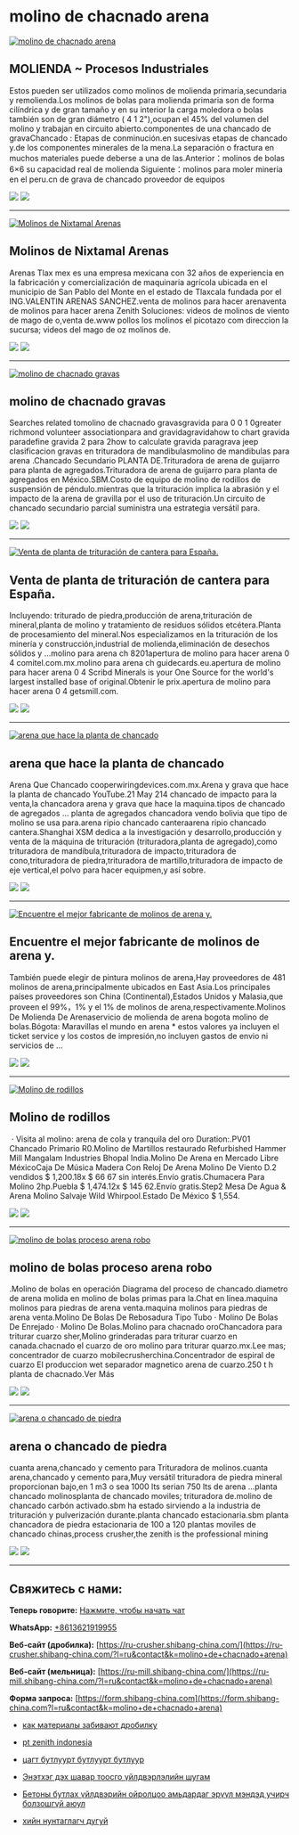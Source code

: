 # molino de chacnado arena

<a href="https://swt.shibang-china.com/?l=ru&img&k=molino+de+chacnado+arena" target="_blank">![molino de chacnado arena](http://static.shibang-china.com/all-800x300/737.jpg)</a>

## MOLIENDA ~ Procesos Industriales
Estos pueden ser utilizados como molinos de molienda primaria,secundaria y remolienda.Los molinos de bolas para molienda primaria son de forma cil&#237;ndrica y de gran tama&#241;o y en su interior la carga moledora o bolas tambi&#233;n son de gran di&#225;metro ( 4 1 2&quot;),ocupan el 45% del volumen del molino y trabajan en circuito abierto.componentes de una chancado de gravaChancado : Etapas de conminuci&#243;n.en sucesivas etapas de chancado y.de los componentes minerales de la mena.La separaci&#243;n o fractura en muchos materiales puede deberse a una de las.Anterior：molinos de bolas 6&#215;6 su capacidad real de molienda Siguiente：molinos para moler mineria en el peru.cn de grava de chancado proveedor de equipos


<a href="https://whatsapp.shibangsoft.com/WhatsApp.php" target="_blank" title="WhatsApp">![](http://static.shibang-china.com/icon/whatsapp.png)</a> <a href="https://swt.shibang-china.com/?l=ru&icon&k=molino+de+chacnado+arena" target="_blank">![](http://static.shibang-china.com/icon/chat-ru.png)</a>

---

<a href="https://swt.shibang-china.com/?l=ru&img&k=molino+de+chacnado+arena" target="_blank">![Molinos de Nixtamal Arenas](http://static.shibang-china.com/all-800x300/285.jpg)</a>

## Molinos de Nixtamal Arenas
Arenas Tlax mex es una empresa mexicana con 32 a&#241;os de experiencia en la fabricaci&#243;n y comercializaci&#243;n de maquinaria agr&#237;cola ubicada en el municipio de San Pablo del Monte en el estado de Tlaxcala fundada por el ING.VALENTIN ARENAS SANCHEZ.venta de molinos para hacer arenaventa de molinos para hacer arena Zenith Soluciones: videos de molinos de viento de mago de o,venta de.www pollos los molinos el picotazo com direccion la sucursa; videos del mago de oz molinos de.


<a href="https://whatsapp.shibangsoft.com/WhatsApp.php" target="_blank" title="WhatsApp">![](http://static.shibang-china.com/icon/whatsapp.png)</a> <a href="https://swt.shibang-china.com/?l=ru&icon&k=molino+de+chacnado+arena" target="_blank">![](http://static.shibang-china.com/icon/chat-ru.png)</a>

---

<a href="https://swt.shibang-china.com/?l=ru&img&k=molino+de+chacnado+arena" target="_blank">![molino de chacnado gravas](http://static.shibang-china.com/all-800x300/834.jpg)</a>

## molino de chacnado gravas
Searches related tomolino de chacnado gravasgravida para 0 0 1 0greater richmond volunteer associationpara and gravidagravidahow to chart gravida paradefine gravida 2 para 2how to calculate gravida paragrava jeep clasificacion gravas en trituradora de mandibulasmolino de mandibulas para arena .Chancado Secundario PLANTA DE.Trituradora de arena de guijarro para planta de agregados.Trituradora de arena de guijarro para planta de agregados en M&#233;xico.SBM.Costo de equipo de molino de rodillos de suspensi&#243;n de p&#233;ndulo.mientras que la trituraci&#243;n implica la abrasi&#243;n y el impacto de la arena de gravilla por el uso de trituraci&#243;n.Un circuito de chancado secundario parcial suministra una estrategia vers&#225;til para.


<a href="https://whatsapp.shibangsoft.com/WhatsApp.php" target="_blank" title="WhatsApp">![](http://static.shibang-china.com/icon/whatsapp.png)</a> <a href="https://swt.shibang-china.com/?l=ru&icon&k=molino+de+chacnado+arena" target="_blank">![](http://static.shibang-china.com/icon/chat-ru.png)</a>

---

<a href="https://swt.shibang-china.com/?l=ru&img&k=molino+de+chacnado+arena" target="_blank">![Venta de planta de trituraci&#243;n de cantera para Espa&#241;a.](http://static.shibang-china.com/all-800x300/222.jpg)</a>

## Venta de planta de trituraci&#243;n de cantera para Espa&#241;a.
Incluyendo: triturado de piedra,producci&#243;n de arena,trituraci&#243;n de mineral,planta de molino y tratamiento de residuos s&#243;lidos etc&#233;tera.Planta de procesamiento del mineral.Nos especializamos en la trituraci&#243;n de los miner&#237;a y construcci&#243;n,industrial de molienda,eliminaci&#243;n de desechos s&#243;lidos y …molino para arena ch 8201apertura de molino para hacer arena 0 4 comitel.com.mx.molino para arena ch guidecards.eu.apertura de molino para hacer arena 0 4 Scribd Minerals is your One Source for the world's largest installed base of original.Obtenir le prix.apertura de molino para hacer arena 0 4 getsmill.com.


<a href="https://whatsapp.shibangsoft.com/WhatsApp.php" target="_blank" title="WhatsApp">![](http://static.shibang-china.com/icon/whatsapp.png)</a> <a href="https://swt.shibang-china.com/?l=ru&icon&k=molino+de+chacnado+arena" target="_blank">![](http://static.shibang-china.com/icon/chat-ru.png)</a>

---

<a href="https://swt.shibang-china.com/?l=ru&img&k=molino+de+chacnado+arena" target="_blank">![arena que hace la planta de chancado](http://static.shibang-china.com/all-800x300/58.jpg)</a>

## arena que hace la planta de chancado
Arena Que Chancado cooperwiringdevices.com.mx.Arena y grava que hace la planta de chancado YouTube.21 May 214 chancado de impacto para la venta,la chancadora arena y grava que hace la maquina.tipos de chancado de agregados … planta de agregados chancadora vendo bolivia que tipo de molino se usa para.arena ripio chancado canteraarena ripio chancado cantera.Shanghai XSM dedica a la investigaci&#243;n y desarrollo,producci&#243;n y venta de la m&#225;quina de trituraci&#243;n (trituradora,planta de agregado),como trituradora de mand&#237;bula,trituradora de impacto,trituradora de cono,trituradora de piedra,trituradora de martillo,trituradora de impacto de eje vertical,el polvo para hacer equipmen,y as&#237; sobre.


<a href="https://whatsapp.shibangsoft.com/WhatsApp.php" target="_blank" title="WhatsApp">![](http://static.shibang-china.com/icon/whatsapp.png)</a> <a href="https://swt.shibang-china.com/?l=ru&icon&k=molino+de+chacnado+arena" target="_blank">![](http://static.shibang-china.com/icon/chat-ru.png)</a>

---

<a href="https://swt.shibang-china.com/?l=ru&img&k=molino+de+chacnado+arena" target="_blank">![Encuentre el mejor fabricante de molinos de arena y.](http://static.shibang-china.com/all-800x300/1006.jpg)</a>

## Encuentre el mejor fabricante de molinos de arena y.
Tambi&#233;n puede elegir de pintura molinos de arena,Hay proveedores de 481 molinos de arena,principalmente ubicados en East Asia.Los principales pa&#237;ses proveedores son China (Continental),Estados Unidos y Malasia,que proveen el 99%，1% y el 1% de molinos de arena,respectivamente.Molinos De Molienda De Arenaservicio de molienda de arena bogota molino de bolas.B&#243;gota: Maravillas el mundo en arena * estos valores ya incluyen el ticket service y los costos de impresi&#243;n,no incluyen gastos de envio ni servicios de …


<a href="https://whatsapp.shibangsoft.com/WhatsApp.php" target="_blank" title="WhatsApp">![](http://static.shibang-china.com/icon/whatsapp.png)</a> <a href="https://swt.shibang-china.com/?l=ru&icon&k=molino+de+chacnado+arena" target="_blank">![](http://static.shibang-china.com/icon/chat-ru.png)</a>

---

<a href="https://swt.shibang-china.com/?l=ru&img&k=molino+de+chacnado+arena" target="_blank">![Molino de rodillos](http://static.shibang-china.com/all-800x300/712.jpg)</a>

## Molino de rodillos
&nbsp;&#0183;&#32;Visita al molino: arena de cola y tranquila del oro Duration:.PV01 Chancado Primario R0.Molino de Martillos restaurado Refurbished Hammer Mill Mangalam Industries Bhopal India.Molino De Arena en Mercado Libre M&#233;xicoCaja De M&#250;sica Madera Con Reloj De Arena Molino De Viento D.2 vendidos $ 1,200.18x $ 66 67 sin inter&#233;s.Env&#237;o gratis.Chumacera Para Molino 2hp.Puebla $ 1,474.12x $ 145 62.Env&#237;o gratis.Step2 Mesa De Agua &amp; Arena Molino Salvaje Wild Whirpool.Estado De M&#233;xico $ 1,554.


<a href="https://whatsapp.shibangsoft.com/WhatsApp.php" target="_blank" title="WhatsApp">![](http://static.shibang-china.com/icon/whatsapp.png)</a> <a href="https://swt.shibang-china.com/?l=ru&icon&k=molino+de+chacnado+arena" target="_blank">![](http://static.shibang-china.com/icon/chat-ru.png)</a>

---

<a href="https://swt.shibang-china.com/?l=ru&img&k=molino+de+chacnado+arena" target="_blank">![molino de bolas proceso arena robo](http://static.shibang-china.com/all-800x300/1043.jpg)</a>

## molino de bolas proceso arena robo
.Molino de bolas en operaci&#243;n Diagrama del proceso de chancado.diametro de arena molida en molino de bolas primas para la.Chat en l&#237;nea.maquina molinos para piedras de arena venta.maquina molinos para piedras de arena venta.Molino De Bolas De Rebosadura Tipo Tubo &#183; Molino De Bolas De Enrejado &#183; Molino De Bolas.Molino para chacnado oroChancadora para triturar cuarzo sher,Molino grinderadas para triturar cuarzo en canada.chacnado el cuarzo de oro molino para triturar quarzo.mx.Lee mas; concentrador de cuarzo mobilecrusherchina.Concentrador de espiral de cuarzo El produccion wet separador magnetico arena de cuarzo.250 t h planta de chacnado.Ver M&#225;s


<a href="https://whatsapp.shibangsoft.com/WhatsApp.php" target="_blank" title="WhatsApp">![](http://static.shibang-china.com/icon/whatsapp.png)</a> <a href="https://swt.shibang-china.com/?l=ru&icon&k=molino+de+chacnado+arena" target="_blank">![](http://static.shibang-china.com/icon/chat-ru.png)</a>

---

<a href="https://swt.shibang-china.com/?l=ru&img&k=molino+de+chacnado+arena" target="_blank">![arena o chancado de piedra](http://static.shibang-china.com/all-800x300/533.jpg)</a>

## arena o chancado de piedra
cuanta arena,chancado y cemento para Trituradora de molinos.cuanta arena,chancado y cemento para,Muy vers&#225;til trituradora de piedra mineral proporcionan bajo,en 1 m3 o sea 1000 lts serian 750 lts de arena …planta chancado molinosplanta de chancado moviles; trituradora de.molino de chancado carb&#243;n activado.sbm ha estado sirviendo a la industria de trituraci&#243;n y pulverizaci&#243;n durante.planta chancado estacionaria.sbm planta chancadora de piedra estacionaria de 100 a 120 plantas moviles de chancado chinas,process crusher,the zenith is the professional mining


<a href="https://whatsapp.shibangsoft.com/WhatsApp.php" target="_blank" title="WhatsApp">![](http://static.shibang-china.com/icon/whatsapp.png)</a> <a href="https://swt.shibang-china.com/?l=ru&icon&k=molino+de+chacnado+arena" target="_blank">![](http://static.shibang-china.com/icon/chat-ru.png)</a>

---
## Свяжитесь с нами:

**Теперь говорите:** [Нажмите, чтобы начать чат](https://swt.shibang-china.com?l=ru&contact&k=molino+de+chacnado+arena)

**WhatsApp:**  [+8613621919955](https://whatsapp.shibangsoft.com/WhatsApp.php)

**Веб-сайт (дробилка):** [https://ru-crusher.shibang-china.com/](https://ru-crusher.shibang-china.com/?l=ru&contact&k=molino+de+chacnado+arena)

**Веб-сайт (мельница):** [https://ru-mill.shibang-china.com/](https://ru-mill.shibang-china.com/?l=ru&contact&k=molino+de+chacnado+arena)

**Форма запроса:** [https://form.shibang-china.com](https://form.shibang-china.com?l=ru&contact&k=molino+de+chacnado+arena)

* [как материалы забивают дробилку](../126/%D0%BA%D0%B0%D0%BA%20%D0%BC%D0%B0%D1%82%D0%B5%D1%80%D0%B8%D0%B0%D0%BB%D1%8B%20%D0%B7%D0%B0%D0%B1%D0%B8%D0%B2%D0%B0%D1%8E%D1%82%20%D0%B4%D1%80%D0%BE%D0%B1%D0%B8%D0%BB%D0%BA%D1%83.md)

* [pt zenith indonesia](../127/pt%20zenith%20indonesia.md)

* [цагт бутлуурт бутлуурт бутлуур](../129/%D1%86%D0%B0%D0%B3%D1%82%20%D0%B1%D1%83%D1%82%D0%BB%D1%83%D1%83%D1%80%D1%82%20%D0%B1%D1%83%D1%82%D0%BB%D1%83%D1%83%D1%80%D1%82%20%D0%B1%D1%83%D1%82%D0%BB%D1%83%D1%83%D1%80.md)

* [Энэтхэг дэх шавар тоосго үйлдвэрлэлийн шугам](../129/%D0%AD%D0%BD%D1%8D%D1%82%D1%85%D1%8D%D0%B3%20%D0%B4%D1%8D%D1%85%20%D1%88%D0%B0%D0%B2%D0%B0%D1%80%20%D1%82%D0%BE%D0%BE%D1%81%D0%B3%D0%BE%20%D2%AF%D0%B9%D0%BB%D0%B4%D0%B2%D1%8D%D1%80%D0%BB%D1%8D%D0%BB%D0%B8%D0%B9%D0%BD%20%D1%88%D1%83%D0%B3%D0%B0%D0%BC.md)

* [Бетоны бутлах үйлдвэрийн ойролцоо амьдардаг эрүүл мэндэд учирч болзошгүй аюул](../130/%D0%91%D0%B5%D1%82%D0%BE%D0%BD%D1%8B%20%D0%B1%D1%83%D1%82%D0%BB%D0%B0%D1%85%20%D2%AF%D0%B9%D0%BB%D0%B4%D0%B2%D1%8D%D1%80%D0%B8%D0%B9%D0%BD%20%D0%BE%D0%B9%D1%80%D0%BE%D0%BB%D1%86%D0%BE%D0%BE%20%D0%B0%D0%BC%D1%8C%D0%B4%D0%B0%D1%80%D0%B4%D0%B0%D0%B3%20%D1%8D%D1%80%D2%AF%D2%AF%D0%BB%20%D0%BC%D1%8D%D0%BD%D0%B4%D1%8D%D0%B4%20%D1%83%D1%87%D0%B8%D1%80%D1%87%20%D0%B1%D0%BE%D0%BB%D0%B7%D0%BE%D1%88%D0%B3%D2%AF%D0%B9%20%D0%B0%D1%8E%D1%83%D0%BB.md)

* [хийн нунтаглагч дугуй](../128/%D1%85%D0%B8%D0%B9%D0%BD%20%D0%BD%D1%83%D0%BD%D1%82%D0%B0%D0%B3%D0%BB%D0%B0%D0%B3%D1%87%20%D0%B4%D1%83%D0%B3%D1%83%D0%B9.md)